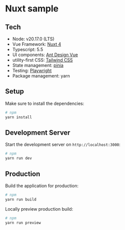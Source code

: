 # Nuxt sample

## Tech

- Node: v20.17.0 (LTS)
- Vue Framework: [Nuxt 4](https://nuxt.com/docs)
- Typescript: 5.5
- UI components: [Ant Design Vue](https://antdv.com/docs/vue/introduce)
- utility-first CSS: [Tailwind CSS](https://tailwindcss.com/docs/installation)
- State management: [pinia](https://pinia.vuejs.org/introduction.html)
- Testing: [Playwright](https://playwright.dev/docs/intro)
- Package management: yarn

## Setup

Make sure to install the dependencies:

```bash
# npm
yarn install
```

## Development Server

Start the development server on `http://localhost:3000`:

```bash
# npm
yarn run dev
```

## Production

Build the application for production:

```bash
# npm
yarn run build
```

Locally preview production build:

```bash
# npm
yarn run preview
```
